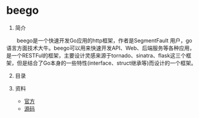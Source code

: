 # beego

1. 简介

　　beego是一个快速开发Go应用的http框架，作者是SegmentFault 用户，go 语言方面技术大牛。beego可以用来快速开发API、Web、后端服务等各种应用，是一个RESTFul的框架，主要设计灵感来源于tornado、sinatra、flask这三个框架，但是结合了Go本身的一些特性(interface、struct继承等)而设计的一个框架。

2. 目录

3. 资料
    * [官方](https://beego.me/)
    * [源码](https://github.com/astaxie/beego)